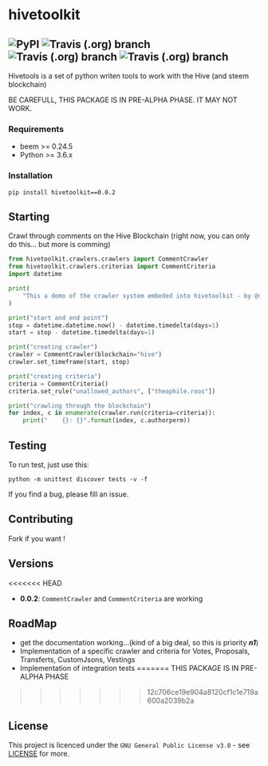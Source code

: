 # hivetoolkit
![PyPI](https://img.shields.io/pypi/v/hivetoolkit?label=pypi) ![Travis (.org) branch](https://img.shields.io/travis/slashformotion/hivetoolkit/master?label=build(master)) ![Travis (.org) branch](https://img.shields.io/travis/slashformotion/hivetoolkit/testing?label=build(testing)) ![Travis (.org) branch](https://img.shields.io/travis/slashformotion/hivetoolkit/dev?label=build(dev))
---

Hivetools is a set of python writen tools to work with the Hive (and steem blockchain)

BE CAREFULL, THIS PACKAGE IS IN PRE-ALPHA PHASE. IT MAY NOT WORK.


### Requirements

- beem >= 0.24.5
- Python >= 3.6.x

### Installation

```
pip install hivetoolkit==0.0.2
```

## Starting

Crawl through comments on the Hive Blockchain (right now, you can only do this... but more is comming)
```Python
from hivetoolkit.crawlers.crawlers import CommentCrawler
from hivetoolkit.crawlers.criterias import CommentCriteria
import datetime

print(
    "This a demo of the crawler system embeded into hivetoolkit - by @slashformotion"
)

print("start and end point")
stop = datetime.datetime.now() - datetime.timedelta(days=1)
start = stop - datetime.timedelta(days=1)

print("creating crawler")
crawler = CommentCrawler(blockchain="hive")
crawler.set_timeframe(start, stop)

print("creating criteria")
criteria = CommentCriteria()
criteria.set_rule("unallowed_authors", ["theophile.roos"])

print("crawling through the blockchain")
for index, c in enumerate(crawler.run(criteria=criteria)):
    print("    {}: {}".format(index, c.authorperm))

```
## Testing

To run test, just use this:
```
python -m unittest discover tests -v -f
```
If you find a bug, please fill an issue.

## Contributing

Fork if you want ! 

## Versions

<<<<<<< HEAD
- **0.0.2**: `CommentCrawler` and `CommentCriteria` are working

## RoadMap

- get the documentation working...(kind of a big deal, so this is priority ***n1***)
- Implementation of a specific crawler and criteria for Votes, Proposals, Transferts, CustomJsons, Vestings
- Implementation of integration tests
=======
THIS PACKAGE IS IN PRE-ALPHA PHASE
>>>>>>> 12c706ce19e904a8120cf1c1e719a600a2039b2a

## License

This project is licenced under the  ``GNU General Public License v3.0`` - see [LICENSE](https://github.com/slashformotion/hivetoolkit/blob/master/LICENCE) for more.

